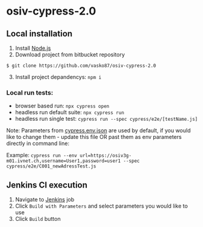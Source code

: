 # osiv-cypress-2.0


## Local installation

1. Install [Node.js](https://nodejs.org/en)
2. Download project from bitbucket repository
```
$ git clone https://github.com/vasko87/osiv-cypress-2.0
```
3. Install project depandencys: ```npm i```

### Local run tests:

- browser based run: ```npx cypress open```
- headless run default suite: ```npx cypress run```
- headless run single test: ```cypress run --spec cypress/e2e/[testName.js]```

Note: Parameters from [cypress.env.json](cypress.env.json) are used by default, if you would like to change them - update this file OR past them as env parameters directly in command line:

Example: ```cypress run --env url=https://osiv3g-m01.ivnet.ch,username=User1,password=user1 --spec cypress/e2e/C001_newAdressTest.js```

## Jenkins CI execution

1. Navigate to  [Jenkins](http://w1064-de-test1:8080/view/Automated%20UI%20Tests/job/OSIV_CYPRESS/) job
2. Click ```Build with Parameters``` and select parameters you would like to use
3. Click ```Build``` button
